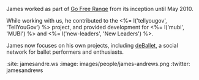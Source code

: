 James worked as part of [Go Free Range](/) from its inception until May 2010.

While working with us, he contributed to the <%= l('tellyougov', 'TellYouGov') %> project, and provided development for <%= l('mubi', 'MUBI') %> and <%= l('new-leaders', 'New Leaders') %>.

James now focuses on his own projects, including [deBallet][], a social network for ballet performers and enthusiasts.

[deBallet]: http://deballet.com

:site: jamesandre.ws
:image: images/people/james-andrews.png
:twitter: jamesandrews
